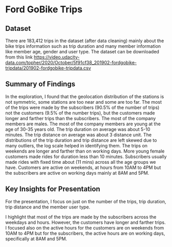 # Ford GoBike Trips

## Dataset

There are 183,412 trips in the dataset (after data cleaning) mainly about the bike trips information such as trip duration and many member information like member age, gender and user type. The dataset can be downloaded from this link https://video.udacity-data.com/topher/2020/October/5f91cf38_201902-fordgobike-tripdata/201902-fordgobike-tripdata.csv 


## Summary of Findings

In the exploration, I found that the geolocation distribution of the stations is not symmetric, some stations are too near and some are too far. The most of the trips were made by the subscribers (90.5% of the number of trips) not the customers (9.5% of the number trips), but the customers made longer and farther trips than the subscribers. 
The most of the company members are males.
The most of the company members are young at the age of 30-35 years old.
The trip duration on average was about 5-10 minutes.
The trip distance on average was about 3 distance unit.
The distributions of the trip duration and trip distance are left skewed due to many outliers, the log scale helped in identifying them.
The trips on weekends are longer and farther than on working days.
More young female customers made rides for duration less than 10 minutes.
Subscribers usually made rides with fixed time about (11 mins) across all the age groups we have.
Customers are active on weekends, at hours from 10AM to 4PM but the subscribers are active on working days mainly at 8AM and 5PM.


## Key Insights for Presentation

For the presentation, I focus on just on the number of the trips, trip duration, trip distance and the member user type.

I highlight that most of the trips are made by the subscribers across the weekdays and hours. However, the customers have longer and farther trips. 
I focused also on the active hours for the customers are on weekends from 10AM to 4PM but for the subscribers, the active hours are on working days, specifically at 8AM and 5PM.  